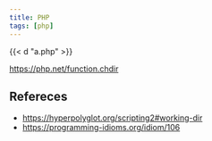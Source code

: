 ```yaml
---
title: PHP
tags: [php]
---
```


{{< d "a.php" >}}

<https://php.net/function.chdir>

## Refereces

- <https://hyperpolyglot.org/scripting2#working-dir>
- <https://programming-idioms.org/idiom/106>
